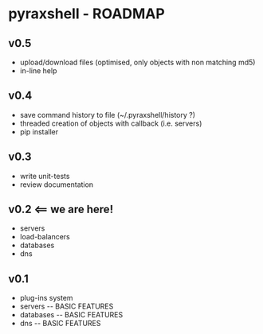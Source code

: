 pyraxshell - ROADMAP
======

## v0.5
* upload/download files (optimised, only objects with non matching md5)
* in-line help

## v0.4
* save command history to file (~/.pyraxshell/history ?)
* threaded creation of objects with callback (i.e. servers)
* pip installer

## v0.3
* write unit-tests
* review documentation

## v0.2 <== we are here!
* servers
* load-balancers
* databases
* dns

## v0.1
* plug-ins system
* servers -- BASIC FEATURES
* databases -- BASIC FEATURES
* dns -- BASIC FEATURES
